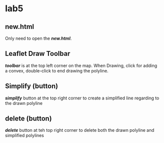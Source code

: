 # lab5
## new.html
Only need to open the ***new.html***.
## Leaflet Draw Toolbar
***toolbar*** is at the top left corner on the map. When Drawing, click for adding a convex, double-click to end drawing the polyline.
## Simplify (button)
***simplify*** button at the top right corner to create a simplified line regarding to the drawn polyline
## delete (button)
***delete*** button at teh top right corner to delete both the drawn polyline and simplified polylines
